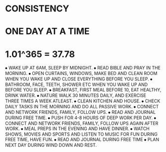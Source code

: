# CONSISTENCY
# ONE DAY AT A TIME
# 1.01^365 = 37.78

⦁	WAKE UP AT 6AM, SLEEP BY MIDNIGHT.
⦁	READ BIBLE AND PRAY IN THE MORNING.
⦁	OPEN CURTAINS, WINDOWS, MAKE BED AND CLEAN ROOM WHEN YOU WAKE UP AND CLOSE EVERYTHING BEFORE YOU SLEEP.
⦁	BATHROOM, FACE, TEETH, SHOWER ETC WHEN YOU WAKE UP AND BEFORE YOU SLEEP.
⦁	BREAKFAST, FIRST MEAL BEFORE 10, EAT HEALTHY, DRINK WATER.
⦁	NATURE WALK 30 MINUTES DAILY, AND EXERCISE THREE TIMES A WEEK ATLEAST.
⦁	CLEAN KITCHEN AND HOUSE.
⦁	CHECK DAILY TASKS IN THE MORNING AND DO ALL PASSIVE WORK.
⦁	CONNECT AND NETWORK FRIENDS, FAMILY, FOLLOW UPS.
⦁	READ AND JOURNAL DURING FREE TIME.
⦁	PUSH FOR 4-8 HOURS OF DEEP WORK PER DAY.
⦁	CONNECT AND NETWORK FRIENDS, FAMILY, FOLLOW UPS AGAIN AFTER WORK.
⦁	MEAL PREPS IN THE EVENING AND HAVE DINNER.
⦁	WATCH SHOWS, MOVIES AND SPORTS AND LISTEN TO MUSIC FOR FUN DURING FREE TIME, HAVE FUN.
⦁	READ AND JOURNAL DURING FREE TIME
⦁	PLAN NEXT DAY DURING WIND DOWN AND REST.
